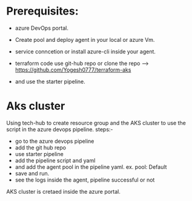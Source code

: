 # Prerequisites:
* azure DevOps portal.
* Create pool and deploy agent in your local or azure Vm.
* service conncetion or install azure-cli inside your agent.
* terraform code 
   use git-hub repo or clone the repo --> https://github.com/Yogesh0777/terraform-aks 

* and use the starter pipeline.

# Aks cluster

Using tech-hub to create resource group and the AKS cluster to use the script in the azure devops pipeline.
steps:-
 * go to the azure devops pipeline
 * add the git hub repo
 * use starter pipeline
 * add the pipeline script and yaml 
 * and add the agent pool in the pipeline yaml.
   ex. pool: Default 
 * save and run.
 * see the logs inside the agent, pipeline successful or not

AKS cluster is cretaed inside the azure portal.